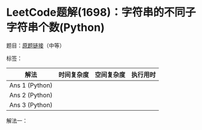 # LeetCode题解(1698)：字符串的不同子字符串个数(Python)

题目：[原题链接](https://leetcode-cn.com/problems/number-of-distinct-substrings-in-a-string/)（中等）

标签：

| 解法           | 时间复杂度 | 空间复杂度 | 执行用时 |
| -------------- | ---------- | ---------- | -------- |
| Ans 1 (Python) |            |            |          |
| Ans 2 (Python) |            |            |          |
| Ans 3 (Python) |            |            |          |

解法一：

